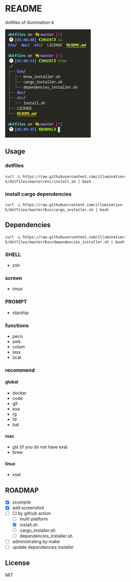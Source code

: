 # README

dotfiles of illumination-k

![terminal](doc/terminal.PNG)

## Usage

### dotfiles

```
curl -L https://raw.githubusercontent.com/illumination-k/dotfiles/master/etc/install.sh | bash
```

### install cargo dependencies

```
curl -L https://raw.githubuercontent.com/illumination-k/dotfiles/master/bin/cargo_installer.sh | bash
```


## Dependencies

```
curl -L https://raw.githubusercontent.com/illumination-k/dotfiles/master/bin/dependencies_installer.sh | bash
```

### SHELL
- zsh

### screen
- tmux

### PROMPT
- starship

### functions
- peco
- awk
- colum
- less
- zcat

### recommend

#### global
- docker
- code
- git
- exa
- rg
- fd
- bat

#### mac
- gls (if you do not have exa)
- brew

#### linux
- xsel

## ROADMAP

- [x] zcompile
- [x] add screenshot
- [ ] CI by github action
    - [ ] multi platform
    - [x] install.sh
    - [ ] cargo_installer.sh
    - [ ] dependencies_installer.sh
- [ ] administrating by make
- [ ] update dependencies installer

## License
MIT